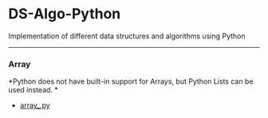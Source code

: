 # DS-Algo-Python
Implementation of different data structures and algorithms using Python

- - -

### Array
*Python does not have built-in support for Arrays, but Python Lists can be used instead. *

- [array_.py](array_.py)